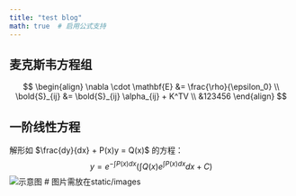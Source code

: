 ```yaml
---
title: "test blog"
math: true  # 启用公式支持
---
```

## 麦克斯韦方程组
$$
\begin{align}
\nabla \cdot \mathbf{E} &= \frac{\rho}{\epsilon_0} \\
\bold{S}_{ij} &= \bold{S}_{ij} \alpha_{ij} + K^TV \\
&123456
\end{align}
$$

## 一阶线性方程
解形如 $\frac{dy}{dx} + P(x)y = Q(x)$ 的方程：
$$
y = e^{-\int P(x)dx} \left( \int Q(x)e^{\int P(x)dx}dx + C \right)
$$
![示意图](/images/whale.png)  # 图片需放在static/images